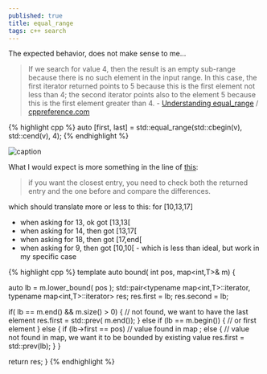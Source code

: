```yaml
---
published: true
title: equal_range
tags: c++ search
---
```

The expected behavior, does not make sense to me...

> If we search for value 4, then the result is an empty sub-range because there is no such element in the input range. In this case, the first iterator returned points to 5 because this is the first element not less than 4; the second iterator points also to the element 5 because this is the first element greater than 4.  - [Understanding equal_range](https://mariusbancila.ro/blog/2019/01/14/understanding-equal_range/)  / [cppreference.com ](https://en.cppreference.com/w/cpp/algorithm/equal_range)

{% highlight cpp %}
auto [first, last] = std::equal_range(std::cbegin(v), std::cend(v), 4);
{% endhighlight %}

![caption](https://mariusbancila.ro/blog/wp-content/uploads/2019/01/eqr3.png)

What I would expect is more something in the line of [this](https://stackoverflow.com/a/28405093/51386):
> if you want the closest entry, you need to check both the returned entry and the one before and compare the differences.

which should translate more or less to this:
for [10,13,17]
- when asking for 13, ok got [13,13[
- when asking for 14, then got [13,17[
- when asking for 18, then got [17,end[
- when asking for 9, then got [10,10[ - which is less than ideal, but work in my specific case

{% highlight cpp %}
template<class T>
auto bound( int pos, map<int,T>& m) {

  auto lb = m.lower_bound( pos );
  std::pair<typename map<int,T>::iterator, typename map<int,T>::iterator> res;
  res.first = lb;
  res.second = lb;

  if( lb == m.end() && m.size() > 0) {
    // not found, we want to have the last element
    res.first = std::prev( m.end());
  } else if (lb == m.begin()) {
    // or first element
  } else {
    if (lb->first == pos)
      // value found in map
      ;
    else {
      // value not found in map, we want it to be bounded by existing value
        res.first = std::prev(lb);
    }
  }

  return res;
}
{% endhighlight %}

